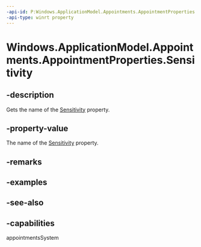 ```yaml
---
-api-id: P:Windows.ApplicationModel.Appointments.AppointmentProperties.Sensitivity
-api-type: winrt property
---
```


<!-- Property syntax
public string Sensitivity { get; }
-->

# Windows.ApplicationModel.Appointments.AppointmentProperties.Sensitivity

## -description
Gets the name of the [Sensitivity](appointment_sensitivity.md) property.

## -property-value
The name of the [Sensitivity](appointment_sensitivity.md) property.

## -remarks

## -examples

## -see-also

## -capabilities
appointmentsSystem
